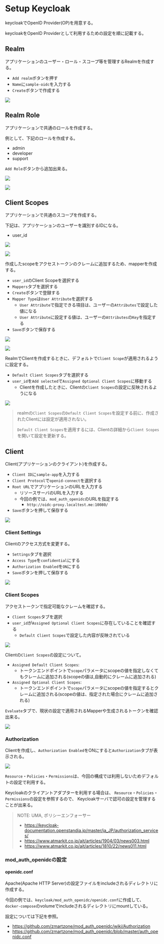# Setup Keycloak

keycloakでOpenID Provider(OP)を用意する。

keycloakをOpenID Providerとして利用するための設定を順に記載する。

## Realm

アプリケーションのユーザー・ロール・スコープ等を管理するRealmを作成する。

- `Add realm`ボタンを押す
- `Name`に`sample-oidc`を入力する
- `Create`ボタンで作成する

![](./img/./keycloak-create-realm.png)

## Realm Role

アプリケーションで共通のロールを作成する。

例として、下記のロールを作成する。

- admin
- developer
- support

`Add Role`ボタンから追加出来る。

![](./img/keycloak-realm-role.png)

![](./img/add-realm-role.png)

## Client Scopes

アプリケーションで共通のスコープを作成する。

下記は、アプリケーションのユーザーを識別するIDになる。

- user_id

![](./img/client-scopes.png)

![](./img/client-scopes-userid.png)

作成したscopeをアクセストークンのクレームに追加するため、mapperを作成する。

- `user_id`のClient Scopeを選択する
- `Mappers`タブを選択する
- `Create`ボタンで登録する
- `Mapper Type`は`User Attribute`を選択する
  - `User Attribute`で指定できる項目は、ユーザーの`Attributes`で設定した値になる
  - `User Attribute`に設定する値は、ユーザーの`Attributes`の`Key`を指定する
- `Save`ボタンで保存する

![](./img/client-scope-mapper.png)

![](./img/client-scope-mapper-userid.png)

RealmでClientを作成するときに、デフォルトで`Client Scope`が適用されるように設定する。

- `Default Client Scopes`タブを選択する
- `user_id`を`Add selected`で`Assigned Optional Client Scopes`に移動する
  - Clientを作成したときに、Clientの`Client Scopes`の設定に反映されるようになる

![](./img/default-client-scopes.png)

> realmの`Client Scopes`の`Default Client Scopes`を設定する前に、作成されたClientには設定が適用されない。
>
> `Default Client Scopes`を適用するには、Clientの詳細から`Client Scopes`を開いて設定を更新する。

## Client

Client(アプリケーションのクライアント)を作成する。

- `Client ID`に`sample-app`を入力する
- `Client Protocol`で`openid-connect`を選択する
- `Root URL`でアプリケーションのURLを入力する
  - リソースサーバのURLを入力する
  - 今回の例では、`mod_auth_openidc`のURLを指定する
    - `http://oidc-proxy.localtest.me:10080/`
- `Save`ボタンを押して保存する

![](./img/client-create.png)

### Client Settings

Clientのアクセス方式を変更する。

- `Settings`タブを選択
- `Access Type`を`confidential`にする
- `Authorization Enabled`を`ON`にする
- `Save`ボタンを押して保存する

![](./img/client-settings.png)

### Client Scopes

アクセストークンで指定可能なクレームを確認する。

- `Client Scopes`タブを選択
- `user_id`が`Assigned Optional Client Scopes`に存在していることを確認する
  - `Default Client Scopes`で設定した内容が反映されている

![](img/client-client-scopes.png)

Clientの`Client Scopes`の設定について。

- `Assigned Default Client Scopes`:
  - トークンエンドポイントで`scope`パラメータにscopeの値を指定しなくてもクレームに追加される(scopeの値は,自動的にクレームに追加される)
- `Assigned Optional Client Scopes`:
  - トークンエンドポイントで`scope`パラメータにscopeの値を指定するとクレームに追加される(scopeの値は、指定された場合にクレームに追加される)

`Evaluate`タブで、現状の設定で適用されるMapperや生成されるトークンを確認出来る。

![](img/client-scope-evaluate.png)

### Authorization

Clientを作成し、`Authorization Enabled`をONにすると`Authorization`タブが表示される。

![](img/client-authorization.png)

`Resource`・`Policies`・`Permissions`は、今回の構成では利用しないためデフォルトの設定で利用する。

Keycloakのクライアントアダプターを利用する場合は、
`Resource`・`Policies`・`Permissions`の設定を参照するので、
Keycloakサーバで認可の設定を管理することが出来る。

> NOTE: UMA, ポリシーエンフォーサー
> - https://keycloak-documentation.openstandia.jp/master/ja_JP/authorization_services/
> - https://www.atmarkit.co.jp/ait/articles/1904/03/news003.html
> - https://www.atmarkit.co.jp/ait/articles/1810/22/news011.html

### mod_auth_openidcの設定

#### openidc.conf

Apache(Apache HTTP Server)の設定ファイルをincludeされるディレクトリに作成する。

今回の例では、`keycloak/mod_auth_openidc/openidc.conf`に作成して、
`docker-compose`のvolumeでincludeされるディレクトリにmountしている。

設定については下記を参照。

- https://github.com/zmartzone/mod_auth_openidc/wiki/Authorization
- https://github.com/zmartzone/mod_auth_openidc/blob/master/auth_openidc.conf
